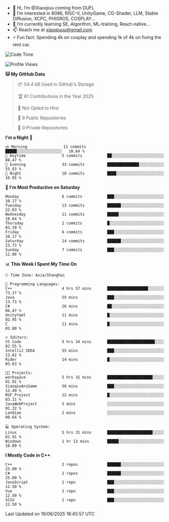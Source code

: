 - 👋 Hi, I’m @Xiaoqiuu coming from DUFL
- 👀 I’m interested in 8086, RISC-V, UnityGame, CG-Shader, LLM, Stable Diffusion, XCPC, PHIGROS, COSPLAY...
- 🌱 I’m currently learning SE, Algorithm, ML-training, React-native...
- 📫 Reach me at xiaoqiuuu@gmail.com
- ⚡ Fun fact: Spending 4k on cosplay and spending 1k of 4k on fixing the rent car.

<!---
Xiaoqiuu/Xiaoqiuu is a ✨ special ✨ repository because its `README.md` (this file) appears on your GitHub profile.
You can click the Preview link to take a look at your changes.
--->
<!---
[![Xiaoqiuu's GitHub stats](https://github-readme-stats.vercel.app/api?username=Xiaoqiuu)](https://github.com/anuraghazra/github-readme-stats)
--->

<!--START_SECTION:waka-->
![Code Time](http://img.shields.io/badge/Code%20Time-66%20hrs%2038%20mins-blue)

![Profile Views](http://img.shields.io/badge/Profile%20Views-0-blue)

**🐱 My GitHub Data** 

> 📦 54.4 kB Used in GitHub's Storage 
 > 
> 🏆 61 Contributions in the Year 2025
 > 
> 🚫 Not Opted to Hire
 > 
> 📜 9 Public Repositories 
 > 
> 🔑 0 Private Repositories 
 > 
**I'm a Night 🦉** 

```text
🌞 Morning                11 commits          █████░░░░░░░░░░░░░░░░░░░░   18.64 % 
🌆 Daytime                5 commits           ██░░░░░░░░░░░░░░░░░░░░░░░   08.47 % 
🌃 Evening                33 commits          ██████████████░░░░░░░░░░░   55.93 % 
🌙 Night                  10 commits          ████░░░░░░░░░░░░░░░░░░░░░   16.95 % 
```
📅 **I'm Most Productive on Saturday** 

```text
Monday                   6 commits           ███░░░░░░░░░░░░░░░░░░░░░░   10.17 % 
Tuesday                  13 commits          ██████░░░░░░░░░░░░░░░░░░░   22.03 % 
Wednesday                11 commits          █████░░░░░░░░░░░░░░░░░░░░   18.64 % 
Thursday                 2 commits           █░░░░░░░░░░░░░░░░░░░░░░░░   03.39 % 
Friday                   6 commits           ███░░░░░░░░░░░░░░░░░░░░░░   10.17 % 
Saturday                 14 commits          ██████░░░░░░░░░░░░░░░░░░░   23.73 % 
Sunday                   7 commits           ███░░░░░░░░░░░░░░░░░░░░░░   11.86 % 
```


📊 **This Week I Spent My Time On** 

```text
🕑︎ Time Zone: Asia/Shanghai

💬 Programming Languages: 
C++                      4 hrs 57 mins       ██████████████████░░░░░░░   73.37 % 
Java                     55 mins             ███░░░░░░░░░░░░░░░░░░░░░░   13.73 % 
C#                       26 mins             ██░░░░░░░░░░░░░░░░░░░░░░░   06.47 % 
UnityYaml                11 mins             █░░░░░░░░░░░░░░░░░░░░░░░░   02.95 % 
C                        11 mins             █░░░░░░░░░░░░░░░░░░░░░░░░   02.80 % 

🔥 Editors: 
VS Code                  5 hrs 34 mins       █████████████████████░░░░   82.55 % 
IntelliJ IDEA            55 mins             ███░░░░░░░░░░░░░░░░░░░░░░   13.82 % 
Rider                    14 mins             █░░░░░░░░░░░░░░░░░░░░░░░░   03.63 % 

🐱‍💻 Projects: 
workspace                5 hrs 31 mins       ████████████████████░░░░░   81.91 % 
XiaoqiuAniGame           50 mins             ███░░░░░░░░░░░░░░░░░░░░░░   12.49 % 
RGF_Project              12 mins             █░░░░░░░░░░░░░░░░░░░░░░░░   03.11 % 
JavaWebProject           5 mins              ░░░░░░░░░░░░░░░░░░░░░░░░░   01.32 % 
LanQiao                  2 mins              ░░░░░░░░░░░░░░░░░░░░░░░░░   00.64 % 

💻 Operating System: 
Linux                    5 hrs 31 mins       ████████████████████░░░░░   81.91 % 
Windows                  1 hr 13 mins        █████░░░░░░░░░░░░░░░░░░░░   18.09 % 
```

**I Mostly Code in C++** 

```text
C++                      2 repos             ██████░░░░░░░░░░░░░░░░░░░   25.00 % 
C#                       2 repos             ██████░░░░░░░░░░░░░░░░░░░   25.00 % 
JavaScript               1 repo              ███░░░░░░░░░░░░░░░░░░░░░░   12.50 % 
Vue                      1 repo              ███░░░░░░░░░░░░░░░░░░░░░░   12.50 % 
SCSS                     1 repo              ███░░░░░░░░░░░░░░░░░░░░░░   12.50 % 
```




 Last Updated on 19/06/2025 18:45:57 UTC
<!--END_SECTION:waka-->
